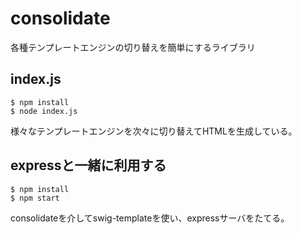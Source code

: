 # consolidate

各種テンプレートエンジンの切り替えを簡単にするライブラリ

## index.js

```
$ npm install
$ node index.js
```

様々なテンプレートエンジンを次々に切り替えてHTMLを生成している。

## expressと一緒に利用する

```
$ npm install
$ npm start
```

consolidateを介してswig-templateを使い、expressサーバをたてる。

